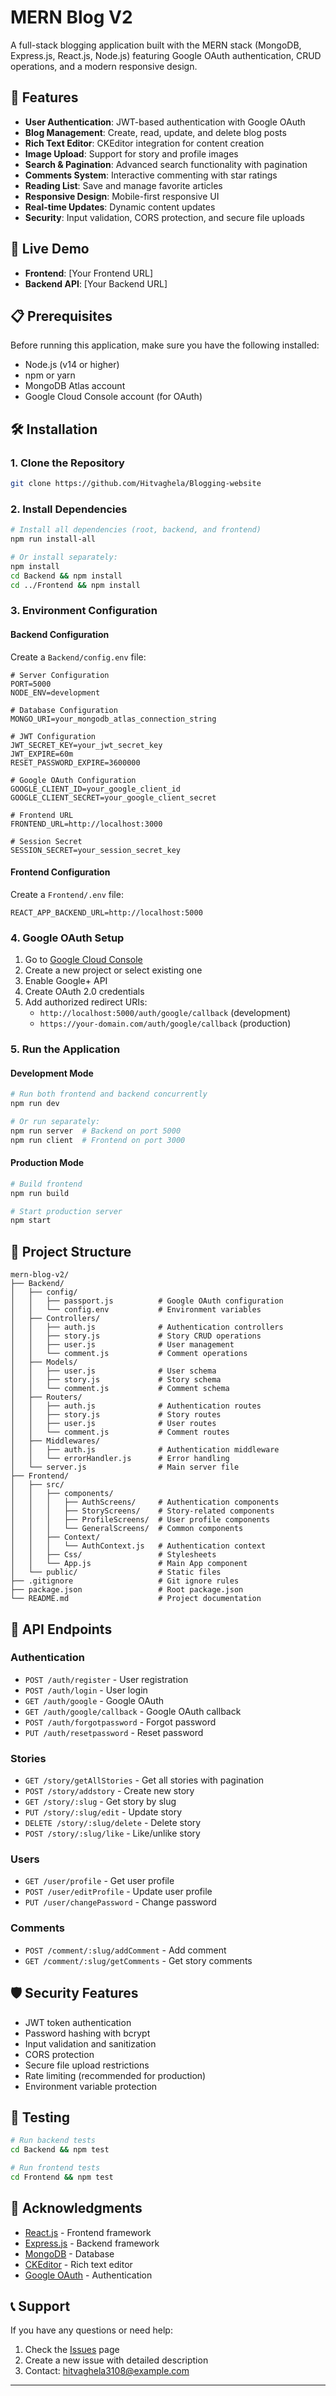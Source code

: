 # MERN Blog V2

A full-stack blogging application built with the MERN stack (MongoDB, Express.js, React.js, Node.js) featuring Google OAuth authentication, CRUD operations, and a modern responsive design.


## 🌟 Features

- **User Authentication**: JWT-based authentication with Google OAuth
- **Blog Management**: Create, read, update, and delete blog posts
- **Rich Text Editor**: CKEditor integration for content creation
- **Image Upload**: Support for story and profile images
- **Search & Pagination**: Advanced search functionality with pagination
- **Comments System**: Interactive commenting with star ratings
- **Reading List**: Save and manage favorite articles
- **Responsive Design**: Mobile-first responsive UI
- **Real-time Updates**: Dynamic content updates
- **Security**: Input validation, CORS protection, and secure file uploads

## 🚀 Live Demo

- **Frontend**: [Your Frontend URL]
- **Backend API**: [Your Backend URL]

## 📋 Prerequisites

Before running this application, make sure you have the following installed:

- Node.js (v14 or higher)
- npm or yarn
- MongoDB Atlas account
- Google Cloud Console account (for OAuth)

## 🛠️ Installation

### 1. Clone the Repository

```bash
git clone https://github.com/Hitvaghela/Blogging-website
```

### 2. Install Dependencies

```bash
# Install all dependencies (root, backend, and frontend)
npm run install-all

# Or install separately:
npm install
cd Backend && npm install
cd ../Frontend && npm install
```

### 3. Environment Configuration

#### Backend Configuration

Create a `Backend/config.env` file:

```env
# Server Configuration
PORT=5000
NODE_ENV=development

# Database Configuration
MONGO_URI=your_mongodb_atlas_connection_string

# JWT Configuration
JWT_SECRET_KEY=your_jwt_secret_key
JWT_EXPIRE=60m
RESET_PASSWORD_EXPIRE=3600000

# Google OAuth Configuration
GOOGLE_CLIENT_ID=your_google_client_id
GOOGLE_CLIENT_SECRET=your_google_client_secret

# Frontend URL
FRONTEND_URL=http://localhost:3000

# Session Secret
SESSION_SECRET=your_session_secret_key
```

#### Frontend Configuration

Create a `Frontend/.env` file:

```env
REACT_APP_BACKEND_URL=http://localhost:5000
```

### 4. Google OAuth Setup

1. Go to [Google Cloud Console](https://console.cloud.google.com/)
2. Create a new project or select existing one
3. Enable Google+ API
4. Create OAuth 2.0 credentials
5. Add authorized redirect URIs:
   - `http://localhost:5000/auth/google/callback` (development)
   - `https://your-domain.com/auth/google/callback` (production)

### 5. Run the Application

#### Development Mode

```bash
# Run both frontend and backend concurrently
npm run dev

# Or run separately:
npm run server  # Backend on port 5000
npm run client  # Frontend on port 3000
```

#### Production Mode

```bash
# Build frontend
npm run build

# Start production server
npm start
```

## 📁 Project Structure

```
mern-blog-v2/
├── Backend/
│   ├── config/
│   │   ├── passport.js          # Google OAuth configuration
│   │   └── config.env           # Environment variables
│   ├── Controllers/
│   │   ├── auth.js              # Authentication controllers
│   │   ├── story.js             # Story CRUD operations
│   │   ├── user.js              # User management
│   │   └── comment.js           # Comment operations
│   ├── Models/
│   │   ├── user.js              # User schema
│   │   ├── story.js             # Story schema
│   │   └── comment.js           # Comment schema
│   ├── Routers/
│   │   ├── auth.js              # Authentication routes
│   │   ├── story.js             # Story routes
│   │   ├── user.js              # User routes
│   │   └── comment.js           # Comment routes
│   ├── Middlewares/
│   │   ├── auth.js              # Authentication middleware
│   │   └── errorHandler.js      # Error handling
│   └── server.js                # Main server file
├── Frontend/
│   ├── src/
│   │   ├── components/
│   │   │   ├── AuthScreens/     # Authentication components
│   │   │   ├── StoryScreens/    # Story-related components
│   │   │   ├── ProfileScreens/  # User profile components
│   │   │   └── GeneralScreens/  # Common components
│   │   ├── Context/
│   │   │   └── AuthContext.js   # Authentication context
│   │   ├── Css/                 # Stylesheets
│   │   └── App.js               # Main App component
│   └── public/                  # Static files
├── .gitignore                   # Git ignore rules
├── package.json                 # Root package.json
└── README.md                    # Project documentation
```

## 🔧 API Endpoints

### Authentication
- `POST /auth/register` - User registration
- `POST /auth/login` - User login
- `GET /auth/google` - Google OAuth
- `GET /auth/google/callback` - Google OAuth callback
- `POST /auth/forgotpassword` - Forgot password
- `PUT /auth/resetpassword` - Reset password

### Stories
- `GET /story/getAllStories` - Get all stories with pagination
- `POST /story/addstory` - Create new story
- `GET /story/:slug` - Get story by slug
- `PUT /story/:slug/edit` - Update story
- `DELETE /story/:slug/delete` - Delete story
- `POST /story/:slug/like` - Like/unlike story

### Users
- `GET /user/profile` - Get user profile
- `POST /user/editProfile` - Update user profile
- `PUT /user/changePassword` - Change password

### Comments
- `POST /comment/:slug/addComment` - Add comment
- `GET /comment/:slug/getComments` - Get story comments


## 🛡️ Security Features

- JWT token authentication
- Password hashing with bcrypt
- Input validation and sanitization
- CORS protection
- Secure file upload restrictions
- Rate limiting (recommended for production)
- Environment variable protection

## 🧪 Testing

```bash
# Run backend tests
cd Backend && npm test

# Run frontend tests
cd Frontend && npm test
```

## 🙏 Acknowledgments

- [React.js](https://reactjs.org/) - Frontend framework
- [Express.js](https://expressjs.com/) - Backend framework
- [MongoDB](https://www.mongodb.com/) - Database
- [CKEditor](https://ckeditor.com/) - Rich text editor
- [Google OAuth](https://developers.google.com/identity/protocols/oauth2) - Authentication

## 📞 Support

If you have any questions or need help:

1. Check the [Issues](https://github.com/Hitvaghela/Blogging-website/issues) page
2. Create a new issue with detailed description
3. Contact: hitvaghela3108@example.com

---
